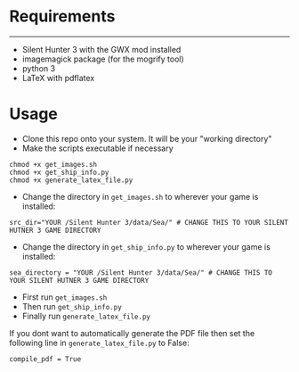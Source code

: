 # Requirements
----
- Silent Hunter 3 with the GWX mod installed
- imagemagick package (for the mogrify tool)
- python 3
- LaTeX with pdflatex

# Usage
- Clone this repo onto your system. It will be your "working directory"
- Make the scripts executable if necessary
```
chmod +x get_images.sh
chmod +x get_ship_info.py
chmod +x generate_latex_file.py
```
- Change the directory in ```get_images.sh``` to wherever your game is installed:

```src_dir="YOUR /Silent Hunter 3/data/Sea/" # CHANGE THIS TO YOUR SILENT HUTNER 3 GAME DIRECTORY```

- Change the directory in ```get_ship_info.py``` to wherever your game is installed:


```sea_directory = "YOUR /Silent Hunter 3/data/Sea/" # CHANGE THIS TO YOUR SILENT HUTNER 3 GAME DIRECTORY```

- First run ```get_images.sh```
- Then run ```get_ship_info.py```
- Finally run ```generate_latex_file.py```

If you dont want to automatically generate the PDF file then set the following line in ```generate_latex_file.py``` to False:

```compile_pdf = True```
